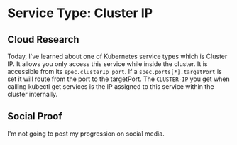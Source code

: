 # Service Type: Cluster IP

## Cloud Research
Today, I've learned about one of Kubernetes service types which is Cluster IP. It allows you only access this service while inside the cluster. It is accessible from its `spec.clusterIp port`. If a `spec.ports[*].targetPort` is set it will route from the port to the targetPort. The `CLUSTER-IP` you get when calling kubectl get services is the IP assigned to this service within the cluster internally.

## Social Proof
I'm not going to post my progression on social media.